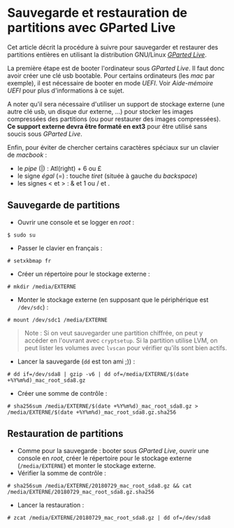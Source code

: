 Sauvegarde et restauration de partitions avec GParted Live
==========================================================

Cet article décrit la procédure à suivre pour sauvegarder et restaurer des partitions entières en utilisant la distribution GNU/Linux [*GParted Live*](https://gparted.org/livecd.php).

La première étape est de booter l'ordinateur sous *GParted Live*. Il faut donc avoir créer une clé usb bootable. Pour certains ordinateurs (les *mac* par exemple), il est nécessaire de booter en mode *UEFI*. Voir *Aide-mémoire UEFI* pour plus d'informations à ce sujet.

A noter qu'il sera nécessaire d'utiliser un support de stockage externe (une autre clé usb, un disque dur externe, ...) pour stocker les images compressées des partitions (ou pour restaurer des images compressées). **Ce support externe devra être formaté en ext3** pour être utilisé sans soucis sous *GParted Live*.

Enfin, pour éviter de chercher certains caractères spéciaux sur un clavier de *macbook* :
* le *pipe* (|) : Atl(right) + 6 ou £
* le signe *égal* (=) : touche *tiret* (située à gauche du *backspace*)
* les signes < et > : & et 1 ou / et .

## Sauvegarde de partitions
* Ouvrir une console et se logger en *root* :
```
$ sudo su
```
* Passer le clavier en français :
```
# setxkbmap fr
```
* Créer un répertoire pour le stockage externe :
```
# mkdir /media/EXTERNE
```
* Monter le stockage externe (en supposant que le périphérique est `/dev/sdc`) :
```
# mount /dev/sdc1 /media/EXTERNE
```

> Note : Si on veut sauvegarder une partition chiffrée, on peut y accéder en l'ouvrant avec `cryptsetup`. Si la partition utilise LVM, on peut lister les volumes avec `lvscan` pour vérifier qu'ils sont bien actifs.

* Lancer la sauvegarde (`dd` est ton ami ;)) :
```
# dd if=/dev/sda8 | gzip -v6 | dd of=/media/EXTERNE/$(date +%Y%m%d)_mac_root_sda8.gz
```
* Créer une somme de contrôle :
```
# sha256sum /media/EXTERNE/$(date +%Y%m%d)_mac_root_sda8.gz > /media/EXTERNE/$(date +%Y%m%d)_mac_root_sda8.gz.sha256
```

## Restauration de partitions
* Comme pour la sauvegarde : booter sous *GParted Live*, ouvrir une console en *root*, créer le répertoire pour le stockage externe (`/media/EXTERNE`) et monter le stockage externe.
* Vérifier la somme de contrôle :
```
# sha256sum /media/EXTERNE/20180729_mac_root_sda8.gz && cat /media/EXTERNE/20180729_mac_root_sda8.gz.sha256
```
* Lancer la restauration :
```
# zcat /media/EXTERNE/20180729_mac_root_sda8.gz | dd of=/dev/sda8
```
